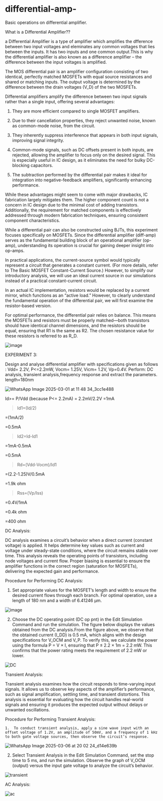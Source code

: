 # differential-amp-
Basic operations on differential amplifier.


What is a Differential Amplifier??

   a Differential Amplifier is a type of amplifier which amplifies the dfference between two input  voltages and eleminates any common voltages that lies between the inputs. It has two inputs and one common output.This is why the differential amplifier is also known as a difference amplifier – the difference between the input voltages is amplified.

   The MOS differential pair is an amplifier configuration consisting of two identical, perfectly matched MOSFETs with equal source resistances and shared or matching inputs. The output voltage is determined by the difference between the drain voltages (V_D) of the two MOSFETs.

Differential amplifiers amplify the difference between two input signals rather than a single input, offering several advantages:

1.	They are more efficient compared to single MOSFET amplifiers.
 
2.	Due to their cancellation properties, they reject unwanted noise, known as common-mode noise, from the circuit.
 
3.	They inherently suppress interference that appears in both input signals, improving signal integrity.
 
4.	Common-mode signals, such as DC offsets present in both inputs, are rejected, allowing the amplifier to focus only on the desired signal. This is especially useful in IC design, as it eliminates the need for bulky DC-blocking capacitors.
 
5.	The subtraction performed by the differential pair makes it ideal for integration into negative-feedback amplifiers, significantly enhancing performance.


While these advantages might seem to come with major drawbacks, IC fabrication largely mitigates them. The higher component count is not a concern in IC design due to the minimal cost of adding transistors. Additionally, the requirement for matched components is effectively addressed through modern fabrication techniques, ensuring consistent component characteristics.

While a differential pair can also be constructed using BJTs, this experiment focuses specifically on MOSFETs. Since the differential amplifier (diff-amp) serves as the fundamental building block of an operational amplifier (op-amp), understanding its operation is crucial for gaining deeper insight into op-amps.

In practical applications, the current-source symbol would typically represent a circuit that generates a constant current. (For more details, refer to The Basic MOSFET Constant-Current Source.) However, to simplify our introductory analysis, we will use an ideal current source in our simulations instead of a practical constant-current circuit.

In an actual IC implementation, resistors would be replaced by a current mirror, which functions as an “active load.” However, to clearly understand the fundamental operation of the differential pair, we will first examine the resistor-based version.

For optimal performance, the differential pair relies on balance. This means the MOSFETs and resistors must be properly matched—both transistors should have identical channel dimensions, and the resistors should be equal, ensuring that R1 is the same as R2. The chosen resistance value for these resistors is referred to as R_D. 

  ![image](https://github.com/user-attachments/assets/3f7301d6-edda-4747-ab61-d38530ffa038)

EXPERIMENT 3:

Design and analyse differential amplifier with specifications given as follows : Vdd= 2.2V, P<=2.2mW, Vocm= 1.25V, Vicm= 1.2V, Vp=0.4V. Perform: DC analysis, transient analysis,frequency response and extract the parameters. length=180nm

![WhatsApp Image 2025-03-01 at 11 48 34_3cc1e488](https://github.com/user-attachments/assets/60287ca4-cb2d-478d-876e-06e86227b165)

Id>= P/Vdd (because P<= 2.2mA)
   = 2.2mV/2.2V
   =1mA


>Id1=(Id/2)

   =(1mA/2)

   =0.5mA


>Id2=Id-Id1
   
   =1mA-0.5mA
   
   =0.5mA

>Rd=(Vdd-Vocm)/Id1
  
   =(2.2-1.25)V/0.5mA
  
   =1.9k ohm


>Rss=(Vp/Iss)
  
   =0.4V/1mA
 
   =0.4k ohm
   
   =400 ohm

  DC Analysis:

  DC analysis examines a circuit’s behavior when a direct current (constant voltage) is applied. It helps determine key values such as current and voltage under steady-state conditions, where the circuit remains stable over time. This analysis reveals the operating points of transistors, including node voltages and current flow. Proper biasing is essential to ensure the amplifier functions in the correct region (saturation for MOSFETs), delivering the expected gain and performance.

Procedure for Performing DC Analysis:
 1.	Set appropriate values for the MOSFET’s length and width to ensure the desired current flows through each branch. For optimal operation, use a length of 180 nm and a width of 6.41246 μm.



![image](https://github.com/user-attachments/assets/66c1f09c-cb8c-4ec4-9f94-167aeb46225f)


 2.	Choose the DC operating point (DC op pnt) in the Edit Simulation Command and run the simulation. The figure below displays the values obtained from the DC analysis.From the figure above, we observe that the obtained current (I_DD) is 0.5 mA, which aligns with the design specifications for V_OCM and V_P. To verify this, we calculate the power using the formula P = V × I, ensuring that P ≤ 2.2 × 1m = 2.2 mW. This confirms that the power rating meets the requirement of 2.2 mW or lower.


  ![DC](https://github.com/user-attachments/assets/3266727d-d56e-442b-8684-b8b5f41d53d9)



  Transient Analysis:

  Transient analysis examines how the circuit responds to time-varying input signals. It allows us to observe key aspects of the amplifier’s performance, such as signal amplification, settling time, and transient distortions. This analysis is essential for evaluating how the circuit handles real-world signals and ensuring it produces the expected output without delays or unwanted oscillations.

  Procedure for Performing Transient Analysis:

  
	1.	To conduct transient analysis, apply a sine wave input with an offset voltage of 1.2V, an amplitude of 50mV, and a frequency of 1 kHz to both gate voltage sources, then observe the circuit’s response.


 ![WhatsApp Image 2025-03-06 at 20 02 24_d14e639b](https://github.com/user-attachments/assets/2fa38552-0382-468b-9f3a-3460564abd2b)


 2.	Select Transient Analysis in the Edit Simulation Command, set the stop time to 5 ms, and run the simulation. Observe the graph of V_OCM (output) versus the input gate voltage to analyze the circuit’s behavior.


  ![transient](https://github.com/user-attachments/assets/d2bfa751-4377-43c4-abfa-ca6cfc10b880)



  AC Analysis:


  ![ac](https://github.com/user-attachments/assets/d1aad008-1bf5-46f0-9c02-85fc9327a570)



  


  



  


   



